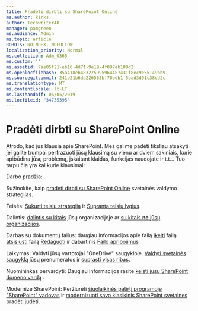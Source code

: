 ```yaml
---
title: Pradėti dirbti su SharePoint Online
ms.author: kirks
author: Techwriter40
manager: pamgreen
ms.audience: Admin
ms.topic: article
ROBOTS: NOINDEX, NOFOLLOW
localization_priority: Normal
ms.collection: Adm_O365
ms.custom: ''
ms.assetid: 7ae05f21-eb16-4d71-9e19-4f097eb100d2
ms.openlocfilehash: 35a418eb483275995964487431f8ec9e55149bb9
ms.sourcegitcommit: 241e21b6da226563bf70bdb1f5bad3d91c38cd2c
ms.translationtype: MT
ms.contentlocale: lt-LT
ms.lasthandoff: 06/05/2019
ms.locfileid: "34735395"
---
```

# <a name="get-started-with-sharepoint-online"></a>Pradėti dirbti su SharePoint Online

Atrodo, kad jūs klausia apie SharePoint. Mes galime padėti tiksliau atsakyti jei galite trumpai perfrazuoti jūsų klausimą su vienu ar dviem sakiniais, kurie apibūdina jūsų problemą, įskaitant klaidas, funkcijas naudojate ir t.t... Tuo tarpu čia yra kai kurie klausimai:

Darbo pradžia:

Sužinokite, kaip [pradėti dirbti su SharePoint Online](https://nam06.safelinks.protection.outlook.com/?url=https%3A%2F%2Fdocs.microsoft.com%2Fen-us%2Fsharepoint%2Fintroduction&amp;data=04%7C01%7CBryan.Petersen%40microsoft.com%7C0941435a2bed4307c8ae08d6abb1394a%7C72f988bf86f141af91ab2d7cd011db47%7C1%7C0%7C636885175004432491%7CUnknown%7CTWFpbGZsb3d8eyJWIjoiMC4wLjAwMDAiLCJQIjoiV2luMzIiLCJBTiI6Ik1haWwiLCJXVCI6Mn0%3D%7C-1&amp;sdata=%2BlCsq6A42PKsdYQbVhEODKr0zdCBrlfyKMGkTUcwusw%3D&amp;reserved=0) svetainės valdymo strategijas.

Teisės: [Sukurti teisių strategiją](https://nam06.safelinks.protection.outlook.com/?url=https%3A%2F%2Fdocs.microsoft.com%2Fen-us%2Fsharepoint%2Fplan-your-permissions-strategy&amp;data=04%7C01%7CBryan.Petersen%40microsoft.com%7C0941435a2bed4307c8ae08d6abb1394a%7C72f988bf86f141af91ab2d7cd011db47%7C1%7C0%7C636885175004442484%7CUnknown%7CTWFpbGZsb3d8eyJWIjoiMC4wLjAwMDAiLCJQIjoiV2luMzIiLCJBTiI6Ik1haWwiLCJXVCI6Mn0%3D%7C-1&amp;sdata=ZuirdY2Z5ltGbNuzJWhFy%2BQqHK9VOxQFA1sz3eFV1Zw%3D&amp;reserved=0) ir [Supranta teisių lygius](https://nam06.safelinks.protection.outlook.com/?url=https%3A%2F%2Fdocs.microsoft.com%2Fen-us%2Fsharepoint%2Funderstanding-permission-levels&amp;data=04%7C01%7CBryan.Petersen%40microsoft.com%7C0941435a2bed4307c8ae08d6abb1394a%7C72f988bf86f141af91ab2d7cd011db47%7C1%7C0%7C636885175004442484%7CUnknown%7CTWFpbGZsb3d8eyJWIjoiMC4wLjAwMDAiLCJQIjoiV2luMzIiLCJBTiI6Ik1haWwiLCJXVCI6Mn0%3D%7C-1&amp;sdata=kA1mDA29%2FFEW1RnriFy2XNm4fJbFTOHviFT6QEzKPfg%3D&amp;reserved=0).

Dalintis: [dalintis su kitais](https://nam06.safelinks.protection.outlook.com/?url=https%3A%2F%2Fdocs.microsoft.com%2Fen-us%2Fsharepoint%2Fplan-your-permissions-strategy&amp;data=04%7C01%7CBryan.Petersen%40microsoft.com%7C0941435a2bed4307c8ae08d6abb1394a%7C72f988bf86f141af91ab2d7cd011db47%7C1%7C0%7C636885175004452474%7CUnknown%7CTWFpbGZsb3d8eyJWIjoiMC4wLjAwMDAiLCJQIjoiV2luMzIiLCJBTiI6Ik1haWwiLCJXVCI6Mn0%3D%7C-1&amp;sdata=h%2FWolPZ%2FYOuHd5TKBYvQYZFuB3tPyHv9h3lpwUYWX3Q%3D&amp;reserved=0) jūsų organizacijoje ar [su kitais <strong>ne</strong> jūsų organizacijos](https://nam06.safelinks.protection.outlook.com/?url=https%3A%2F%2Fdocs.microsoft.com%2Fen-us%2Fsharepoint%2Fexternal-sharing-overview&amp;data=04%7C01%7CBryan.Petersen%40microsoft.com%7C0941435a2bed4307c8ae08d6abb1394a%7C72f988bf86f141af91ab2d7cd011db47%7C1%7C0%7C636885175004452474%7CUnknown%7CTWFpbGZsb3d8eyJWIjoiMC4wLjAwMDAiLCJQIjoiV2luMzIiLCJBTiI6Ik1haWwiLCJXVCI6Mn0%3D%7C-1&amp;sdata=oLup%2B6UsPwdzKwnscMA3RWSR3e2e0gySemZZ8x6Cg3M%3D&amp;reserved=0).

Darbas su dokumentų failus: daugiau informacijos apie failą [įkelti](https://support.office.com/en-us/article/Upload-a-folder-or-files-to-a-document-library-eb18fcba-c953-4d45-8d90-8da66edeacdb) failą [atsisiųsti](https://support.office.com/en-us/article/Download-files-and-folders-from-OneDrive-or-SharePoint-5c7397b7-19c7-4893-84fe-d02e8fa5df05) failą [Redaguoti](https://support.office.com/en-us/article/Edit-a-document-in-a-document-library-02d8497f-1c13-4114-949a-b8466f639b07) ir dabartinis [Failo apribojimus](https://support.office.com/en-us/article/invalid-file-names-and-file-types-in-onedrive-onedrive-for-business-and-sharepoint-64883a5d-228e-48f5-b3d2-eb39e07630fa?ui=en-US&amp;rs=en-US&amp;ad=US)

Laikymas: Valdyti jūsų vartotojai "OneDrive" saugykloje</a>. [Valdyti svetainės saugyklą](https://nam06.safelinks.protection.outlook.com/?url=https%3A%2F%2Fdocs.microsoft.com%2Fen-us%2Fsharepoint%2Fmanage-site-collection-storage-limits&amp;data=04%7C01%7CBryan.Petersen%40microsoft.com%7C0941435a2bed4307c8ae08d6abb1394a%7C72f988bf86f141af91ab2d7cd011db47%7C1%7C0%7C636885175004462472%7CUnknown%7CTWFpbGZsb3d8eyJWIjoiMC4wLjAwMDAiLCJQIjoiV2luMzIiLCJBTiI6Ik1haWwiLCJXVCI6Mn0%3D%7C-1&amp;sdata=giymigDLVWsoEyV4Gujq6Hc9TS%2BNPj2arKhjsmPHS1M%3D&amp;reserved=0) jūsų prenumeratos ir [suprasti visas ribas](https://nam06.safelinks.protection.outlook.com/?url=https%3A%2F%2Fdocs.microsoft.com%2Fen-us%2Foffice365%2Fservicedescriptions%2Fsharepoint-online-service-description%2Fsharepoint-online-limits).

Nuomininkas pervardyti: Daugiau informacijos rasite [keisti jūsų SharePoint domeno vardą](https://docs.microsoft.com/en-us/sharepoint/change-your-sharepoint-domain-name) .

Modernize SharePoint: Peržiūrėti [šiuolaikinės patirtį programoje "SharePoint" vadovas](https://docs.microsoft.com/en-us/sharepoint/guide-to-sharepoint-modern-experience) ir [modernizuoti savo klasikinis SharePoint svetaines](https://docs.microsoft.com/en-us/sharepoint/dev/transform/modernize-classic-sites) pradėti judėti.

